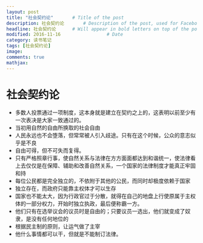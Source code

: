 ```yaml
---
layout: post
title: "社会契约论"       # Title of the post
description: 社会契约论       # Description of the post, used for Facebook Opengraph & Twitter
headline: 社会契约论      # Will appear in bold letters on top of the post
modified: 2016-11-16                 # Date
category: 读书笔记
tags: [社会契约论]
image:
comments: true
mathjax:
---
```


# 社会契约论

- 多数人投票通过一项制度，这本身就是建立在契约之上的，这表明以前至少有一次表决是大家一致通过的。
- 当初用自然的自由所换取的社会自由
- 人民永远也不会堕落，但常常被人引入歧途。只有在这个时候，公众的意志似乎是不良
- 自由可得，但不可失而复得。
- 只有严格照章行事，使自然关系与法律在方方面面都达到和谐统一，使法律看上去仅仅是在保障、辅助和改善自然关系，一个国家的法律制度才能真正牢固和持
- 每位公民都是完全独立的，不依附于其他的公民，而同时却极度依赖于国家
- 独立存在，而政府只能靠主权体才可以生存
- 国家也不能太大，因为行政官过于分散，就得在自己的地盘上行使原属于主权体的一部分权力，开始时独立执政，最后便称霸一方。
- 他们只有在选举议会的议员时是自由的；只要议员一选出，他们就变成了奴隶，是没有任何地位的
- 根据民主制的原则，让运气做了主宰
- 他什么事情都可以干，但就是不能制订法律。
